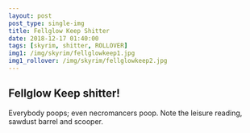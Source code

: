 ```yaml
---
layout: post
post_type: single-img
title: Fellglow Keep Shitter
date: 2018-12-17 01:40:00
tags: [skyrim, shitter, ROLLOVER]
img1: /img/skyrim/fellglowkeep1.jpg
img1_rollover: /img/skyrim/fellglowkeep2.jpg
---
```

## Fellglow Keep shitter!

Everybody poops; even necromancers poop. Note the leisure reading, sawdust barrel and scooper.
